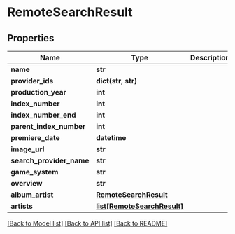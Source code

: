 # RemoteSearchResult

## Properties
Name | Type | Description | Notes
------------ | ------------- | ------------- | -------------
**name** | **str** |  | [optional] 
**provider_ids** | **dict(str, str)** |  | [optional] 
**production_year** | **int** |  | [optional] 
**index_number** | **int** |  | [optional] 
**index_number_end** | **int** |  | [optional] 
**parent_index_number** | **int** |  | [optional] 
**premiere_date** | **datetime** |  | [optional] 
**image_url** | **str** |  | [optional] 
**search_provider_name** | **str** |  | [optional] 
**game_system** | **str** |  | [optional] 
**overview** | **str** |  | [optional] 
**album_artist** | [**RemoteSearchResult**](RemoteSearchResult.md) |  | [optional] 
**artists** | [**list[RemoteSearchResult]**](RemoteSearchResult.md) |  | [optional] 

[[Back to Model list]](../README.md#documentation-for-models) [[Back to API list]](../README.md#documentation-for-api-endpoints) [[Back to README]](../README.md)

